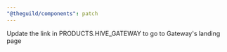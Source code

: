 ```yaml
---
"@theguild/components": patch
---
```


Update the link in PRODUCTS.HIVE_GATEWAY to go to Gateway's landing page
